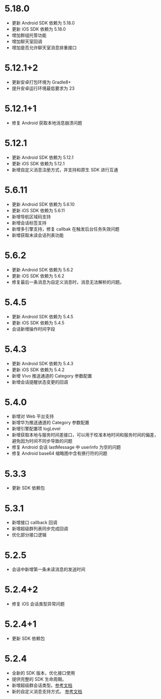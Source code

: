 # 5.18.0
* 更新 Android SDK 依赖为 5.18.0
* 更新 iOS SDK 依赖为 5.18.0
* 增加群组托管功能
* 增加聊天室回调
* 增加是否允许聊天室消息排重接口

# 5.12.1+2
* 更新安卓打包环境为 Gradle8+
* 提升安卓运行环境最低要求为 23

# 5.12.1+1
* 修复 Android 获取本地消息崩溃问题

# 5.12.1
* 更新 Android SDK 依赖为 5.12.1
* 更新 iOS SDK 依赖为 5.12.1
* 新增自定义消息注册方式，并支持和原生 SDK 进行互通


# 5.6.11
* 更新 Android SDK 依赖为 5.6.10
* 更新 iOS SDK 依赖为 5.6.11
* 新增导航区域码支持
* 新增会话标签支持
* 新增多引擎支持，修复 callbak 在触发后台任务失效问题
* 新增获取未读会话列表功能


# 5.6.2
* 更新 Android SDK 依赖为 5.6.2
* 更新 iOS SDK 依赖为 5.6.2
* 修复最后一条消息为自定义消息时，消息无法解析的问题。

# 5.4.5

* 更新 Android SDK 依赖为 5.4.5
* 更新 iOS SDK 依赖为 5.4.5
* 会话新增操作时间字段


# 5.4.3

* 更新 Android SDK 依赖为 5.4.3
* 更新 iOS SDK 依赖为 5.4.2
* 新增 Vivo 推送通道的 Category 参数配置
* 新增会话提醒状态变更的回调

# 5.4.0

* 新增对 Web 平台支持
* 新增华为推送通道的 Category 参数配置
* 新增引擎配置项 logLevel
* 新增获取本地与服务时间差接口，可以用于校准本地时间和服务时间的偏差，避免因为时间不同步导致的问题
* 修复 Android 会话 lastMessage 中 userInfo 为空的问题
* 修复 Android base64 缩略图中含有换行符的问题

# 5.3.3

* 更新 SDK 依赖包

# 5.3.1

* 新增接口 callback 回调
* 新增超级群列表同步完成回调
* 优化部分接口逻辑

# 5.2.5

* 会话中新增第一条未读消息的发送时间

# 5.2.4+2

* 修复 iOS 会话类型异常问题

# 5.2.4+1

* 更新 SDK 依赖包

# 5.2.4

* 全新的 SDK 版本，优化接口使用
* 提供完整的 SDK 生命周期。
* 新增超级群会话类型。[参考文档](https://doc.rongcloud.cn/im/Flutter/5.X/noui/ultragroup/intro)
* 新的自定义消息支持方式。 [参考文档](https://doc.rongcloud.cn/im/Flutter/5.X/noui/message/introduction#自定义消息)

